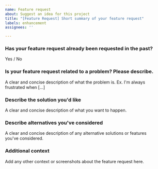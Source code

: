 ```yaml
---
name: Feature request
about: Suggest an idea for this project
title: "[Feature Request] Short summary of your feature request"
labels: enhancement
assignees: ''

---
```


<!--
  Please make sure to follow this template or your request will be automatically closed and ignored.
-->
### Has your feature request already been requested in the past?  
Yes / No

### Is your feature request related to a problem? Please describe.  
A clear and concise description of what the problem is. Ex. I'm always frustrated when [...]

### Describe the solution you'd like  
A clear and concise description of what you want to happen.

### Describe alternatives you've considered  
A clear and concise description of any alternative solutions or features you've considered.

### Additional context  
Add any other context or screenshots about the feature request here.
